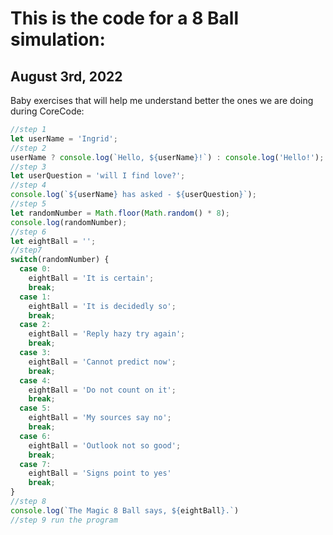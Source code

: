 # This is the code for a 8 Ball simulation:
## August 3rd, 2022
Baby exercises that will help me understand better the ones we are doing during CoreCode: 

```JavaScript
//step 1
let userName = 'Ingrid';
//step 2
userName ? console.log(`Hello, ${userName}!`) : console.log('Hello!');
//step 3
let userQuestion = 'will I find love?';
//step 4
console.log(`${userName} has asked - ${userQuestion}`);
//step 5
let randomNumber = Math.floor(Math.random() * 8);
console.log(randomNumber);
//step 6
let eightBall = '';
//step7
switch(randomNumber) {
  case 0:
    eightBall = 'It is certain';
    break;
  case 1:
    eightBall = 'It is decidedly so';
    break;
  case 2:
    eightBall = 'Reply hazy try again';
    break;
  case 3:
    eightBall = 'Cannot predict now';
    break;
  case 4:
    eightBall = 'Do not count on it';
    break;
  case 5:
    eightBall = 'My sources say no';
    break;
  case 6:
    eightBall = 'Outlook not so good';
    break;
  case 7:
    eightBall = 'Signs point to yes'
    break;
}
//step 8
console.log(`The Magic 8 Ball says, ${eightBall}.`)
//step 9 run the program
```
